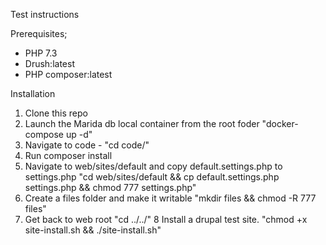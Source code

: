 Test instructions

Prerequisites;

- PHP 7.3
- Drush:latest
- PHP composer:latest

Installation
1. Clone this repo
2. Launch the Marida db local container from the root foder "docker-compose up -d"
3. Navigate to code - "cd code/"
4. Run composer install
5. Navigate to web/sites/default and copy default.settings.php to settings.php "cd web/sites/default && cp default.settings.php settings.php && chmod 777 settings.php"
6. Create a files folder and make it writable "mkdir files && chmod -R 777 files" 
7. Get back to web root "cd ../../"
8 Install a drupal test site. "chmod +x site-install.sh && ./site-install.sh"
